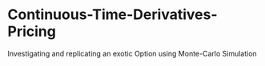 # Continuous-Time-Derivatives-Pricing
Investigating and replicating an exotic Option using Monte-Carlo Simulation
